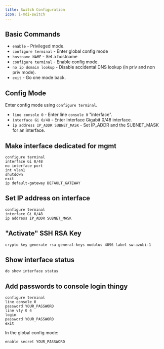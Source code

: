```yaml
---
title: Switch Configuration
icon: i-mdi-switch
---
```


## Basic Commands

- `enable` - Privileged mode.
- `configure terminal` - Enter global config mode
- `hostname NAME` - Set a hostname
- `configure terminal` - Enable config mode.
- `no ip domain lookup` - Disable accidental DNS lookup (in priv and non priv mode).
- `exit` - Go one mode back.

## Config Mode

Enter config mode using `configure terminal`.

- `line console 0` - Enter line `console 0` "interface".
- `interface Gi 0/48` - Enter Interface Gigabit 0/48 interface.
- `ip address IP_ADDR SUBNET_MASK` - Set IP\_ADDR and the SUBNET\_MASK for an interface.

## Make interface dedicated for mgmt

```console
configure terminal
interface Gi 0/48
no interface port
int vlan1
shutdown
exit
ip default-gateway DEFAULT_GATEWAY
```

## Set IP address on interface

```console
configure terminal
interface Gi 0/48
ip address IP_ADDR SUBNET_MASK
```

## "Activate" SSH RSA Key

```console
crypto key generate rsa general-keys modulus 4096 label sw-azubi-1
```

## Show interface status

```console
do show interface status
```

## Add passwords to console login thingy

```console
configure terminal
line console 0
password YOUR_PASSWORD
line vty 0 4
login
password YOUR_PASSWORD
exit
```

In the global config mode:

```console
enable secret YOUR_PASSWORD
```
